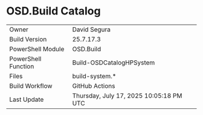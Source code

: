 ﻿# OSD.Build Catalog

| | |
|-|-|
| Owner | David Segura |
| Build Version | 25.7.17.3 |
| PowerShell Module | OSD.Build |
| PowerShell Function | Build-OSDCatalogHPSystem |
| Files | build-system.* |
| Build Workflow | GitHub Actions |
| Last Update | Thursday, July 17, 2025 10:05:18 PM UTC |
